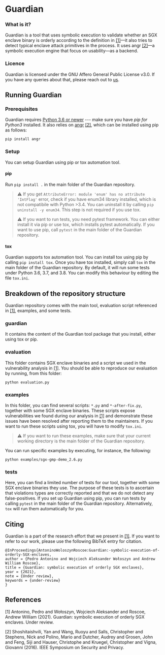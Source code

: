 # Guardian

### What is it?

Guardian is a tool that uses symbolic execution to validate
whether an SGX enclave binary is orderly according to the definition in [[1]](#1)—it also tries
to detect typical enclave attack primitives in the process. It uses angr [[2]](#2)—a symbolic
execution engine that focus on usability—as a backend.

### Licence

Guardian is licensed under the GNU Affero General Public License v3.0. If you have any queries about that, please reach out to [us](mailto:research@tbtl.com).

## Running Guardian

### Prerequisites

Guardian requires [Python 3.6 or newer](https://docs.python.org/3/using/index.html) --- make sure you have *pip for Python3* installed. It also relies on [angr](https://github.com/angr/angr) [[2]](#2), which can be installed using pip as follows:

`pip install angr`

### Setup

You can setup Guardian using pip or tox automation tool.

#### pip

Run `pip install .` in the main folder of the Guardian repository.
> :warning: If you get `AttributeError: module 'enum' has no attribute 'IntFlag'` error, check if you have enum34 library installed, which is not compatibile with Python >3.4. You can uninstall it by calling `pip uninstall -y enum34`. This step is not required if you use tox.
> 
> :warning: If you want to run tests, you need pytest framework. You can either install it via pip or use tox, which installs pytest automatically. If you want to use pip, call `pytest` in the main folder of the Guardian repository.

#### tox

Guardian supports tox automation tool. You can install tox using pip by calling `pip install tox`. Once you have tox installed, simply call `tox` in the main folder of the Guardian repository. By default, it will run some tests under Python 3.6, 3.7, and 3.8. You can modify this behaviour by editing the file `tox.ini`.

## Breakdown of the repository structure

Guardian repository comes with the main tool, evaluation script referenced in [[1]](#1), examples, and some tests.

### guardian

It contains the content of the Guardian tool package that you install, either using tox or pip.

### evaluation

This folder contains SGX enclave binaries and a script we used in the vulnerability analysis in [[1]](#1). You should be able to reproduce our evaluation by running, from this folder:

`python evaluation.py`

### examples

In this folder, you can find several scripts: `*.py` and `*-after-fix.py`, together with some SGX enclave binaries. These scripts expose vulnerabilities we found during our analysis in [[1]](#1) and demonstrate these issues have been resolved after reporting them to the maintainers. If you want to run these scripts using tox, you will have to modify `tox.ini`.
> :warning: If you want to run these examples, make sure that your current working directory is the main folder of the Guardian repository.

You can run specific examples by executing, for instance, the following:

`python examples/sgx-gmp-demo_2.6.py`

### tests

Here, you can find a limited number of tests for our tool, together with some SGX enclave binaries they use. The purpose of these tests is to ascertain that violations types are correctly reported and that we do not detect any false-positives. If you set up Guardian using pip, you can run tests by calling `pytest` in the main folder of the Guardian repository. Alternatively, `tox` will run them automatically for you.

## Citing

Guardian is a part of the research effort that we present in [[1]](#1). If you want to refer to our work, please use the following BibTeX entry for citation.

```
@InProceedings{AntoninoWoloszynRoscoe:Guardian:-symbolic-execution-of-orderly-SGX-enclaves,
author = {Pedro Antonino and Wojciech Aleksander Wołoszyn and Andrew William Roscoe},
title = {Guardian: symbolic execution of orderly SGX enclaves},
year = {2021},
note = {Under review},
keywords = {under-review}
}
```

## References
<a id="1">[1]</a> Antonino, Pedro and Wołoszyn, Wojciech Aleksander and Roscoe, Andrew William (2021). 
Guardian: symbolic execution of orderly SGX enclaves. 
Under review.

<a id="2">[2]</a> Shoshitaishvili, Yan and Wang, Ruoyu and Salls, Christopher and Stephens, Nick and Polino, Mario and Dutcher, Audrey and Grosen, John and Feng, Siji and Hauser, Christophe and Kruegel, Christopher and Vigna, Giovanni (2016).
IEEE Symposium on Security and Privacy.
